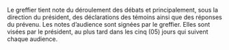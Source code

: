 Le greffier tient note du déroulement des débats et principalement, sous la direction du président, des déclarations des témoins ainsi que des réponses du prévenu.
Les notes d’audience sont signées par le greffier. Elles sont visées par le président, au plus tard dans les cinq (05) jours qui suivent chaque audience.